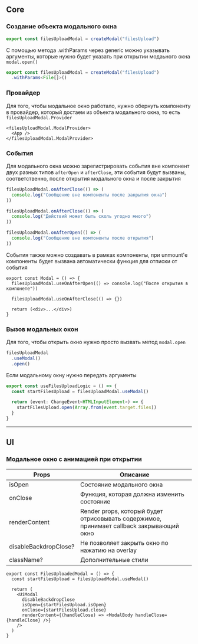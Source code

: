 ## Core

### Создание объекта модального окна
```ts
export const filesUploadModal = createModal("filesUpload")
```

С помощью метода .withParams через generic можно указывать аргументы, которые нужно будет указать при открытии модаьного окна `modal.open()`
```ts
export const filesUploadModal = createModal("filesUpload")
  .withParams<File[]>()
```

### Провайдер
Для того, чтобы модальное окно работало, нужно обернуть компоненту в провайдер, который достаем из объекта модального окна, то есть `filesUploadModal.Provider` 

```tsx
<filesUploadModal.ModalProvider>
  <App />
</filesUploadModal.ModalProvider>
```

### События
Для модального окна можно зарегистрировать события вне компонент двух разных типов `afterOpen` и `afterClose`, эти события будут вызваны, соответственно, после открытия модального окна и после закрытия

```ts
filesUploadModal.onAfterClose(() => (
  console.log("Сообщение вне компоненты после закрытия окна")
))

filesUploadModal.onAfterClose(() => (
  console.log("Действий может быть сколь угодно много")
))

filesUploadModal.onAfterOpen(() => (
  console.log("Сообщение вне компоненты после открытия")
))
```

События также можно создавать в рамках компоненты, при unmount'е компоненты будет вызвана автоматически функция для отписки от события

```tsx
export const Modal = () => {
  filesUploadModal.useOnAfterOpen(() => console.log("После открытия в компонете"))

  filesUploadModal.useOnAfterClose(() => {})

  return (<div>...</div>)
}
```

### Вызов модальных окон
Для того, чтобы открыть окно нужно просто вызвать метод `modal.open`

```ts
filesUploadModal
  .useModal()
  .open()
```

Если модальному окну нужно передать аргументы 
```ts
export const useFilesUploadLogic = () => {
  const startFilesUpload = filesUploadModal.useModal()

  return (event: ChangeEvent<HTMLInputElement>) => {
    startFilesUpload.open(Array.from(event.target.files))
  }
}
```
****

## UI

### Модальное окно с анимацией при открытии

| Props         | Описание                                                                                  |
|---------------|-------------------------------------------------------------------------------------------|
| isOpen        | Состояние модального окна                                                                 |
| onClose       | Функция, которая должна изменить состояние                                                |
| renderContent | Render props, который будет отрисовывать содержимое, принимает callback закрывающий окно  |
| disableBackdropClose? | Не позволяет закрыть окно по нажатию на overlay |
| className? | Дополнительные стили |

```tsx
export const FilesUploadedModal = () => {
  const startFilesUpload = filesUploadModal.useModal()

  return (
    <UiModal
      disableBackdropClose
      isOpen={startFilesUpload.isOpen}
      onClose={startFilesUpload.close}
      renderContent={(handleClose) => <ModalBody handleClose={handleClose} />}
    />
  )
}
```